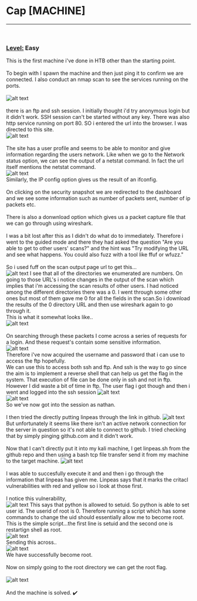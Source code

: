 # Cap [MACHINE]
<hr><br>

### <u>Level:</u> Easy

This is the first machine i've done in HTB other than the starting point.
<br><br>
To begin with I spawn the machine and then just ping it to confirm we are connected. I also conduct an nmap scan to see the services running on the ports.<br><br>
![alt text](images/cap_1.png)
<br><br>
there is an ftp and ssh session. I initially thought i'd try anonymous login but it didn't work. SSH session can't be started without any key. There was also http service running on port 80. SO i entered the url into the browser.
I was directed to this site.<br>
![alt text](images/cap_2.png)
<br><br>
The site has a user profile and seems to be able to monitor and give information regarding the users network. Like when we go to the Network status option, we can see the output of a netstat command. In fact the url itself mentions the netstat command.<br>
![alt text](images/cap_3.png)
<br>Similarly, the IP config option gives us the result of an ifconfig.<br><br>
On clicking on the security snapshot we are redirected to the dashboard and we see some information such as number of packets sent, number of ip packets etc. <br><br>
There is also a donwnload option which gives us a packet capture file that we can go through using wireshark. 
<br><br>
I was a bit lost after this as I didn't do what do to immediately. Therefore i went to the guided mode and there they had asked the question "Are you able to get to other users' scans?" and the hint was "Try modifying the URL and see what happens. You could also fuzz with a tool like ffuf or wfuzz."<br><br>
So i used fuff on the scan output page url to get this...<br>
![alt text](images/cap_4.png)
I see that all of the directories we enumerated are numbers. On going to those URL's i notice changes in the output of the scan which implies that i'm accessing the scan results of other users. I had noticed among the different directories there was a 0. I went through some other ones but most of them gave me 0 for all the fields in the scan.So i download the results of the 0 directory URL and then use wireshark again to go through it.<br>
This is what it somewhat looks like..<br>
![alt text](images/cap_5.png)
<br><br>
On searching through these packets I come across a series of requests for a login. And these request's contain some sensitive information.<br>
![alt text](images/cap_6.png)
<br>Therefore i've now acquired the username and password that i can use to access the ftp hopefully. <br>
We can use this to access both ssh and ftp. And ssh is the way to go since the aim is to implement a reverse shell that can help us get the flag in the system. That execution of file can be done only in ssh and not in ftp. However I did waste a bit of time in ftp. The user flag i got though and then i went and logged into the ssh session
![alt text](images/cap_7.png)
<br>
![alt text](images/cap_8.png)
<br>
So we've now got into the session as nathan.<br><br>
I then tried the directly putting linpeas through the link in github.
![alt text](images/cap_9.png)
<br>But unfortunately it seems like there isn't an active network connection for the server in question so it's not able to connect to github. I tried checking that by simply pinging github.com and it didn't work.
<br><br>
Now that I can't directly put it into my kali machine, I get linpeas.sh from the github repo and then using a bash tcp file transfer send it from my machine to the target machine.
![alt text](images/cap_10.png)
<br><br>
I was able to succesfully execute it and and then i go through the information that linpeas has given me.
Linpeas says that it marks the critacl vulnerabilities with red and yellow so i look at those first.<br><br>
I notice this vulnerability,<br>
![alt text](images/cap_11.png)
This says that python is allowed to setuid. So python is able to set user id. The userid of root is 0. Therefore running a script which has some commands to change the uid should essentially allow me to become root.<br>
This is the simple script...the first line is setuid and the second one is restartign shell as root.<br>
![alt text](images/cap_13.png)
<br>
Sending this across..<br>
![alt text](images/cap_12.png)
<br>We have successfully become root.<br><br>
Now on simply going to the root directory we can get the root flag.<br><br>
![alt text](images/cap_14.png)
<br><br>
And the machine is solved. ✔️